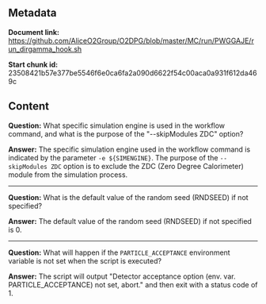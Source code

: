 ## Metadata

**Document link:** https://github.com/AliceO2Group/O2DPG/blob/master/MC/run/PWGGAJE/run_dirgamma_hook.sh

**Start chunk id:** 23508421b57e377be5546f6e0ca6fa2a090d6622f54c00aca0a931f612da469c

## Content

**Question:** What specific simulation engine is used in the workflow command, and what is the purpose of the "--skipModules ZDC" option?

**Answer:** The specific simulation engine used in the workflow command is indicated by the parameter `-e ${SIMENGINE}`. The purpose of the `--skipModules ZDC` option is to exclude the ZDC (Zero Degree Calorimeter) module from the simulation process.

---

**Question:** What is the default value of the random seed (RNDSEED) if not specified?

**Answer:** The default value of the random seed (RNDSEED) if not specified is 0.

---

**Question:** What will happen if the `PARTICLE_ACCEPTANCE` environment variable is not set when the script is executed?

**Answer:** The script will output "Detector acceptance option (env. var. PARTICLE_ACCEPTANCE) not set, abort." and then exit with a status code of 1.
